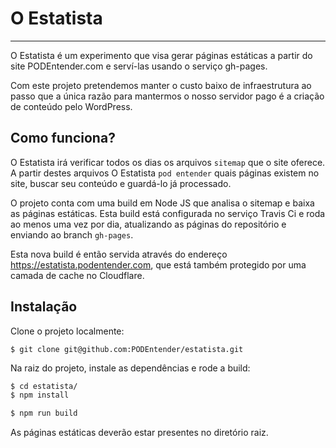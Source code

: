 # O Estatista
------------

O Estatista é um experimento que visa gerar páginas estáticas a partir do
site PODEntender.com e serví-las usando o serviço gh-pages.

Com este projeto pretendemos manter o custo baixo de infraestrutura ao passo que
a única razão para mantermos o nosso servidor pago é a criação de conteúdo pelo WordPress.

## Como funciona?

O Estatista irá verificar todos os dias os arquivos `sitemap` que o site oferece. A partir
destes arquivos O Estatista `pod entender` quais páginas existem no site, buscar seu conteúdo
e guardá-lo já processado.

O projeto conta com uma build em Node JS que analisa o sitemap e baixa as páginas estáticas.
Esta build está configurada no serviço Travis Ci e roda ao menos uma vez por dia, atualizando
as páginas do repositório e enviando ao branch `gh-pages`.

Esta nova build é então servida através do endereço https://estatista.podentender.com, que
está também protegido por uma camada de cache no Cloudflare.

## Instalação

Clone o projeto localmente:

`$ git clone git@github.com:PODEntender/estatista.git`

Na raiz do projeto, instale as dependências e rode a build:

```bash
$ cd estatista/
$ npm install

$ npm run build
```

As páginas estáticas deverão estar presentes no diretório raiz.
